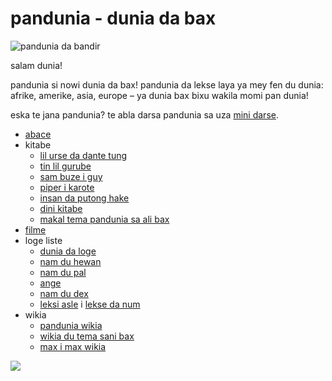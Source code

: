 # pandunia - dunia da bax

![](http://www.pandunia.info/bandir/bandir.png "pandunia da bandir")

salam dunia!

pandunia si nowi dunia da bax! pandunia da lekse laya ya mey fen du
dunia: afrike, amerike, asia, europe – ya dunia bax bixu wakila momi
pan dunia!

eska te jana pandunia? te abla darsa pandunia sa uza [mini darse](mini_darse.html).


* [abace](abc.md)
* kitabe
  * [lil urse da dante tung](baru_dante.md)
  * [tin lil gurube](3_lil_gurube.md)
  * [sam buze i guy](3_buze_i_guy.md)
  * [piper i karote](piper_i_karot.md)
  * [insan da putong hake](putong_hake.md)
  * [dini kitabe](dini_kitabe.md)
  * [makal tema pandunia sa ali bax](makal_tema_pandunia.md)
* [filme](filme.md)
* loge liste
  * [dunia da loge](lekse/dunia_loge.html)
  * [nam du hewan](lekse/hewan.html)
  * [nam du pal](lekse/pal.html)
  * [ange](lekse/ange.md)
  * [nam du dex](dexonam.md)
  * [leksi asle](loge_asle.md) i [lekse da num](lekse_da_num.md)
* wikia
  * [pandunia wikia](https://pandunia.wikia.com/wiki/Pandunia_Wiki)
  * [wikia du tema sani bax](http://eo.sani-bax.wikia.com/wiki/Kategorio:Sani_bax)
  * [max i max wikia](http://eo.pandunia.wikia.com/wiki/Ali_pandunia_wikia)


![](http://www.pandunia.info/grafe/pandunia_ge_waterman.png)

